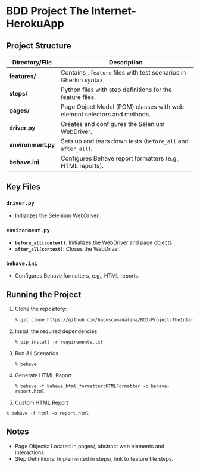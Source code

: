 # BDD Project The Internet-HerokuApp 

## Project Structure

| Directory/File     | Description                                                             |
|--------------------|-------------------------------------------------------------------------|
| **features/**      | Contains `.feature` files with test scenarios in Gherkin syntax.        |
| **steps/**         | Python files with step definitions for the feature files.               |
| **pages/**         | Page Object Model (POM) classes with web element selectors and methods. |
| **driver.py**      | Creates and configures the Selenium WebDriver.                          |
| **environment.py** | Sets up and tears down tests (`before_all` and `after_all`).            |
| **behave.ini**     | Configures Behave report formatters (e.g., HTML reports).               |

## Key Files

### `driver.py`
- Initializes the Selenium WebDriver.

### `environment.py`
- **`before_all(context)`**: Initializes the WebDriver and page objects.
- **`after_all(context)`**: Closes the WebDriver.

### `behave.ini`
- Configures Behave formatters, e.g., HTML reports.

## Running the Project

1. Clone the repository:
   ```bash
   % git clone https://github.com/bacoscamadalina/BDD-Project-TheInternetHerokuApp
   
2. Install the required dependencies
    ```
   % pip install -r requirements.txt

3. Run All Scenarios
    ```
   % behave

4. Generate HTML Raport
   ```
   % behave -f behave_html_formatter:HTMLFormatter -o behave-report.html

5.  Custom HTML Report
   ```
   % behave -f html -o report.html
   ```

## Notes
- Page Objects: Located in pages/, abstract web elements and interactions.
- Step Definitions: Implemented in steps/, link to feature file steps.
 

